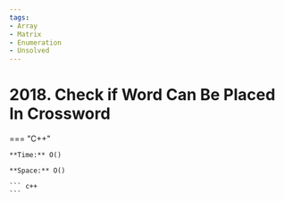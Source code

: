 ```yaml
---
tags:
- Array
- Matrix
- Enumeration
- Unsolved
---
```



# 2018. Check if Word Can Be Placed In Crossword

=== "C++"

    **Time:** O()

    **Space:** O()

    ``` c++
    ```